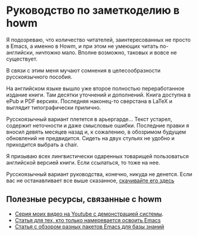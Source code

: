# Руководство по заметкоделию в howm

Я подозреваю, что количество читателей, заинтересованных не просто в Emacs, а именно в Howm, и при этом не умеющих читать по-английски, ничтожно мало. Вполне возможно, таковых и вовсе не существует.

В связи с этим меня мучают сомнения в целесообразности русскоязычного пособия. 

На английском языке вышло уже второе полностью переработанное издание книги. Там десятки уточнений и дополнений. Книга доступна в ePub и PDF версиях. Последняя наконец-то сверстана в LaTeX и выглядит типографически прилично. 

Русскоязычный вариант плетется в арьергарде… Текст устарел, содержит неточности и даже смысловые ошибки. Последние правки я вносил девять месяцев назад и, к сожалению, в обозримом будущем обновлений не предвидится. Сидеть на двух стульях не удобно и приходится выбрать a chair. 

Я призываю всех лингвистически одаренных товарищей пользоваться английской версией книги. Если ссылаться, то тоже на нее.

Русскоязычный вариант руководства, конечно, никуда не денется. Если вас не останавливает все выше сказанное, <a href="Howm_tutorial_ru.pdf" download>скачивайте его здесь</a>

## Полезные ресурсы, связанные с howm
- [Серия моих видео на Youtube с демонстрацией системы](https://youtube.com/playlist?list=PL7Hnu5RIVX3LidEkfJgaFOi6YLRLcJWG1).
- [Статья для тех, кто только намеревается освоить Emacs](https://qnnnp.substack.com/p/emacs)
- [Статья с обзором разных пакетов Emacs для базы знаний](https://qnnnp.substack.com/p/emacs-2a6)

